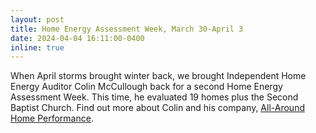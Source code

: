 ```yaml
---
layout: post
title: Home Energy Assessment Week, March 30-April 3
date: 2024-04-04 16:11:00-0400
inline: true
---
```


When April storms brought winter back, we brought Independent Home Energy Auditor Colin McCullough back for a second Home Energy Assessment Week. This time, he evaluated 19 homes plus the Second Baptist Church. Find out more about Colin and his company, <a href="https://allaroundhp.com/">All-Around Home Performance</a>.